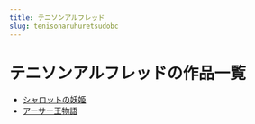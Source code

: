 ```yaml
---
title: テニソンアルフレッド
slug: tenisonaruhuretsudobc
---
```


# テニソンアルフレッドの作品一覧

- [シャロットの妖姫](shiyarotsutonoyaojic5)
- [アーサー王物語](asawangwuyudf)
